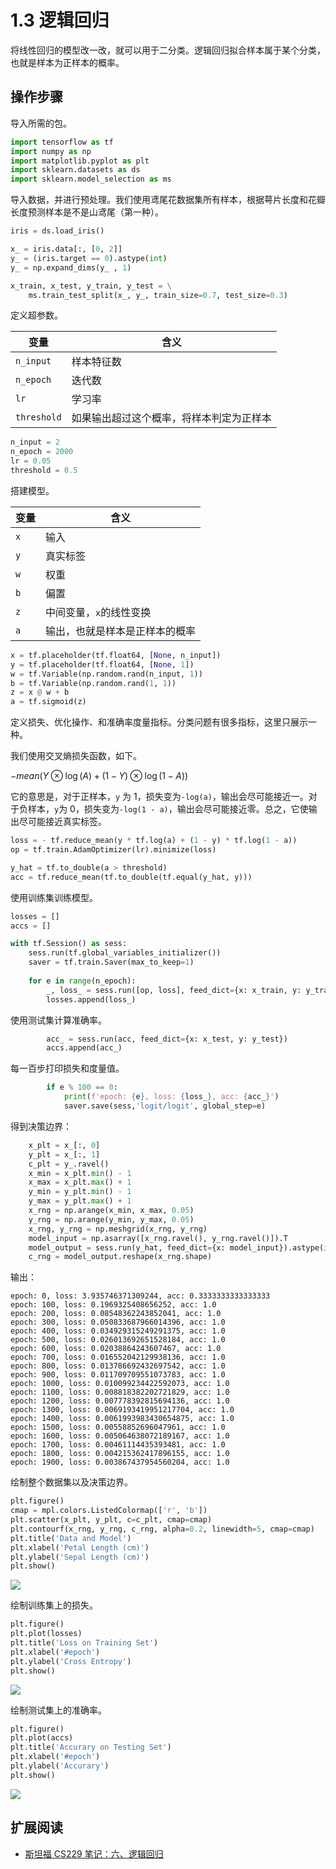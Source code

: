 # 1.3 逻辑回归

将线性回归的模型改一改，就可以用于二分类。逻辑回归拟合样本属于某个分类，也就是样本为正样本的概率。

## 操作步骤

导入所需的包。

```py
import tensorflow as tf
import numpy as np
import matplotlib.pyplot as plt
import sklearn.datasets as ds
import sklearn.model_selection as ms
```

导入数据，并进行预处理。我们使用鸢尾花数据集所有样本，根据萼片长度和花瓣长度预测样本是不是山鸢尾（第一种）。

```py
iris = ds.load_iris()

x_ = iris.data[:, [0, 2]]
y_ = (iris.target == 0).astype(int)
y_ = np.expand_dims(y_ , 1)

x_train, x_test, y_train, y_test = \
    ms.train_test_split(x_, y_, train_size=0.7, test_size=0.3)
```

定义超参数。

| 变量 | 含义 |
| --- | --- |
| `n_input` | 样本特征数 |
| `n_epoch` | 迭代数 |
| `lr` | 学习率 |
| `threshold` | 如果输出超过这个概率，将样本判定为正样本 |

```py
n_input = 2
n_epoch = 2000
lr = 0.05
threshold = 0.5
```

搭建模型。

| 变量 | 含义 |
| --- | --- |
| `x` | 输入 |
| `y` | 真实标签 |
| `w` | 权重 | 
| `b` | 偏置 |
| `z` | 中间变量，`x`的线性变换 |
| `a` | 输出，也就是样本是正样本的概率 |

```py
x = tf.placeholder(tf.float64, [None, n_input])
y = tf.placeholder(tf.float64, [None, 1])
w = tf.Variable(np.random.rand(n_input, 1))
b = tf.Variable(np.random.rand(1, 1))
z = x @ w + b
a = tf.sigmoid(z)
```

定义损失、优化操作、和准确率度量指标。分类问题有很多指标，这里只展示一种。

我们使用交叉熵损失函数，如下。

$-mean(Y \otimes  \log(A) + (1-Y) \otimes \log(1-A))$

它的意思是，对于正样本，`y` 为 1，损失变为`-log(a)`，输出会尽可能接近一。对于负样本，`y`为 0，损失变为`-log(1 - a)`，输出会尽可能接近零。总之，它使输出尽可能接近真实标签。

```py
loss = - tf.reduce_mean(y * tf.log(a) + (1 - y) * tf.log(1 - a))
op = tf.train.AdamOptimizer(lr).minimize(loss)

y_hat = tf.to_double(a > threshold)
acc = tf.reduce_mean(tf.to_double(tf.equal(y_hat, y)))
```

使用训练集训练模型。

```py
losses = []
accs = []

with tf.Session() as sess:
    sess.run(tf.global_variables_initializer())
    saver = tf.train.Saver(max_to_keep=1)
    
    for e in range(n_epoch):
        _, loss_ = sess.run([op, loss], feed_dict={x: x_train, y: y_train})
        losses.append(loss_)
```

使用测试集计算准确率。

```py
        acc_ = sess.run(acc, feed_dict={x: x_test, y: y_test})
        accs.append(acc_)
```

每一百步打印损失和度量值。

```py
        if e % 100 == 0:
            print(f'epoch: {e}, loss: {loss_}, acc: {acc_}')
            saver.save(sess,'logit/logit', global_step=e)
```

得到决策边界：

```py
    x_plt = x_[:, 0]
    y_plt = x_[:, 1]
    c_plt = y_.ravel()
    x_min = x_plt.min() - 1
    x_max = x_plt.max() + 1
    y_min = y_plt.min() - 1
    y_max = y_plt.max() + 1
    x_rng = np.arange(x_min, x_max, 0.05)
    y_rng = np.arange(y_min, y_max, 0.05)
    x_rng, y_rng = np.meshgrid(x_rng, y_rng)
    model_input = np.asarray([x_rng.ravel(), y_rng.ravel()]).T
    model_output = sess.run(y_hat, feed_dict={x: model_input}).astype(int)
    c_rng = model_output.reshape(x_rng.shape)
```

输出：

```
epoch: 0, loss: 3.935746371309244, acc: 0.3333333333333333
epoch: 100, loss: 0.1969325408656252, acc: 1.0
epoch: 200, loss: 0.08548362243852041, acc: 1.0
epoch: 300, loss: 0.050833687966014396, acc: 1.0
epoch: 400, loss: 0.034929315249291375, acc: 1.0
epoch: 500, loss: 0.026013692651528184, acc: 1.0
epoch: 600, loss: 0.02038864243607467, acc: 1.0
epoch: 700, loss: 0.016552042129938136, acc: 1.0
epoch: 800, loss: 0.013786692432697542, acc: 1.0
epoch: 900, loss: 0.011709709551073783, acc: 1.0
epoch: 1000, loss: 0.010099234422592073, acc: 1.0
epoch: 1100, loss: 0.008818382202721829, acc: 1.0
epoch: 1200, loss: 0.007778392815694136, acc: 1.0
epoch: 1300, loss: 0.0069193419951217704, acc: 1.0
epoch: 1400, loss: 0.0061993983430654875, acc: 1.0
epoch: 1500, loss: 0.00558852696047961, acc: 1.0
epoch: 1600, loss: 0.005064638072189167, acc: 1.0
epoch: 1700, loss: 0.00461114435393481, acc: 1.0
epoch: 1800, loss: 0.004215362417896155, acc: 1.0
epoch: 1900, loss: 0.003867437954560204, acc: 1.0
```

绘制整个数据集以及决策边界。

```py
plt.figure()
cmap = mpl.colors.ListedColormap(['r', 'b'])
plt.scatter(x_plt, y_plt, c=c_plt, cmap=cmap)
plt.contourf(x_rng, y_rng, c_rng, alpha=0.2, linewidth=5, cmap=cmap)
plt.title('Data and Model')
plt.xlabel('Petal Length (cm)')
plt.ylabel('Sepal Length (cm)')
plt.show()
```

![](../img/1-3-1.png)

绘制训练集上的损失。

```py
plt.figure()
plt.plot(losses)
plt.title('Loss on Training Set')
plt.xlabel('#epoch')
plt.ylabel('Cross Entropy')
plt.show()
```

![](../img/1-3-2.png)

绘制测试集上的准确率。

```py
plt.figure()
plt.plot(accs)
plt.title('Accurary on Testing Set')
plt.xlabel('#epoch')
plt.ylabel('Accurary')
plt.show()
```

![](../img/1-3-3.png)

## 扩展阅读

+   [斯坦福 CS229 笔记：六、逻辑回归](http://www.ai-start.com/ml2014/html/week3.html#header-n5)
